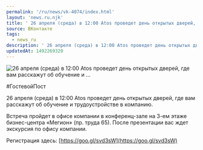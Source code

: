 ```yaml
---
permalink: '/ru/news/vk-4074/index.html'
layout: 'news.ru.njk'
title: ' 26 апреля (среда) в 12:00 Atos проведет день открытых дверей, где вам расскажут об обучение и …'
source: ВКонтакте
tags:
  - news_ru
description: ' 26 апреля (среда) в 12:00 Atos проведет день открытых дверей, где вам расскажут об обучение и …'
updatedAt: 1492269320
---
```

![ 26 апреля (среда) в 12:00 Atos проведет день открытых дверей, где вам расскажут об обучение и …](https://sun9-9.userapi.com/impf/u9Z08WL3GOEu3gFCz3s3pePGmnFzwnOVl5ZMdg/JGyG8Zr51rc.jpg?size=1280x720&quality=96&sign=3f123c523455379fd0dc0f8a7f2f6697&c_uniq_tag=M6n2m-Jk4303480JjDTgXTLeNdeZhxzFQJhSTjN-gJ0&type=album)

#ГостевойПост

26 апреля (среда) в 12:00 Atos проведет день открытых дверей, где вам расскажут об обучение и трудоустройстве в компанию.

Встреча пройдет в офисе компании в конференц-зале на 3-ем этаже бизнес-центра «Мегион» (пр. труда 65). После презентации вас ждет экскурсия по офису компании.

Регистрация здесь: [https://goo.gl/svd3sW](https://goo.gl/svd3sW)
